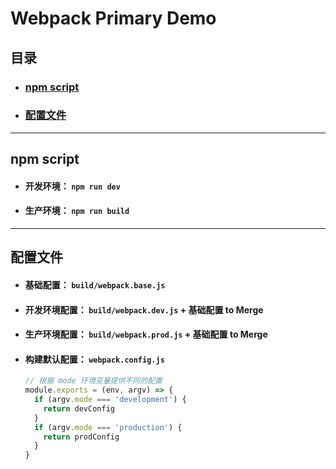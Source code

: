 # Webpack Primary Demo

## 目录

* ### [npm script](#npm-scripe)
* ### [配置文件](#configuration-file)

---

<h2 id="npm-scripe">npm script</h2>

* #### 开发环境： `npm run dev`
* #### 生产环境： `npm run build`
---

<h2 id="configuration-file">配置文件</h2>

* #### 基础配置： `build/webpack.base.js`
* #### 开发环境配置： `build/webpack.dev.js` +  基础配置 to Merge
* #### 生产环境配置： `build/webpack.prod.js` +  基础配置 to Merge
* #### 构建默认配置： `webpack.config.js`
  ```javascript
  // 根据 mode 环境变量提供不同的配置
  module.exports = (env, argv) => {
    if (argv.mode === 'development') {
      return devConfig
    }
    if (argv.mode === 'production') {
      return prodConfig
    }
  }
  ```